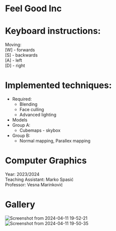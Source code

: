 # Feel Good Inc 
# Keyboard instructions:  
Moving:  
[W] - forwards  
[S] - backwards  
[A] - left   
[D] - right  
# Implemented techniques:  
- Required:
    - Blending
    - Face culling
    - Advanced lighting
- Models
- Group A:
    - Cubemaps - skybox
- Group B:
    - Normal mapping, Parallex mapping


# Computer Graphics
Year: 2023/2024  
Teaching Assistant: Marko Spasić  
Professor: Vesna Marinković   

# Gallery   
![Screenshot from 2024-04-11 19-52-21](https://github.com/tijanatoskovic/grafika-projekat/assets/119348671/6219fff9-4050-4470-9783-e074ec64d963)          
![Screenshot from 2024-04-11 19-50-35](https://github.com/tijanatoskovic/grafika-projekat/assets/119348671/47ad9e56-62e4-4927-9b56-4bb44b900ec2)


